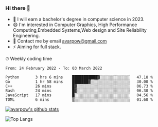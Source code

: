 ### Hi there 👋
<!--I have been a GitHub member for [![Years Badge](https://badges.pufler.dev/years/avarpow)](https://badges.pufler.dev)-->
- 🌱 I will earn a bachelor's degree in computer science in 2023.
- 😄 I'm interested in Computer Graphics, High Performance Computing,Embedded Systems,Web design and Site Reliability Engineering.
- 💬 Contact me by email avarpow@gmail.com
- ⚡ Aiming for full stack.

<!--💻 Coding Activity Logging

[![Commits Badge](https://badges.pufler.dev/commits/weekly/avarpow)](https://badges.pufler.dev)-->

⏱ Weekly coding time
<!--START_SECTION:waka-->

```text
From: 24 February 2022 - To: 03 March 2022

Python       3 hrs 6 mins    ███████████▓░░░░░░░░░░░░░   47.18 %
Go           1 hr 58 mins    ███████▓░░░░░░░░░░░░░░░░░   30.00 %
C++          26 mins         █▓░░░░░░░░░░░░░░░░░░░░░░░   06.73 %
Bash         24 mins         █▓░░░░░░░░░░░░░░░░░░░░░░░   06.30 %
JavaScript   17 mins         █░░░░░░░░░░░░░░░░░░░░░░░░   04.56 %
TOML         6 mins          ▒░░░░░░░░░░░░░░░░░░░░░░░░   01.60 %
```

<!--END_SECTION:waka-->

[![avarpow's github stats](https://github-readme-stats.vercel.app/api?username=avarpow&count_private=true&show_icons=true&hide=issues&hide_border=true)](https://github.com/anuraghazra/github-readme-stats)

![Top Langs](https://github-readme-stats.vercel.app/api/top-langs/?username=avarpow&layout=compact&hide_border=true) 
<!--[![avarpow's wakatime stats](https://github-readme-stats.vercel.app/api/wakatime?username=avarpow)](https://github.com/anuraghazra/github-readme-stats)-->
